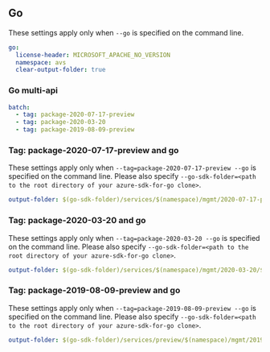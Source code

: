 ## Go

These settings apply only when `--go` is specified on the command line.

``` yaml $(go)
go:
  license-header: MICROSOFT_APACHE_NO_VERSION
  namespace: avs
  clear-output-folder: true
```

### Go multi-api

``` yaml $(go) && $(multiapi)
batch:
  - tag: package-2020-07-17-preview
  - tag: package-2020-03-20
  - tag: package-2019-08-09-preview
```

### Tag: package-2020-07-17-preview and go

These settings apply only when `--tag=package-2020-07-17-preview --go` is specified on the command line.
Please also specify `--go-sdk-folder=<path to the root directory of your azure-sdk-for-go clone>`.

``` yaml $(tag) == 'package-2020-03-20' && $(go)
output-folder: $(go-sdk-folder)/services/$(namespace)/mgmt/2020-07-17-preview/$(namespace)
```

### Tag: package-2020-03-20 and go

These settings apply only when `--tag=package-2020-03-20 --go` is specified on the command line.
Please also specify `--go-sdk-folder=<path to the root directory of your azure-sdk-for-go clone>`.

``` yaml $(tag) == 'package-2020-03-20' && $(go)
output-folder: $(go-sdk-folder)/services/$(namespace)/mgmt/2020-03-20/$(namespace)
```

### Tag: package-2019-08-09-preview and go

These settings apply only when `--tag=package-2019-08-09-preview --go` is specified on the command line.
Please also specify `--go-sdk-folder=<path to the root directory of your azure-sdk-for-go clone>`.

``` yaml $(tag) == 'package-2019-08-09-preview' && $(go)
output-folder: $(go-sdk-folder)/services/preview/$(namespace)/mgmt/2019-08-09-preview/$(namespace)
```
